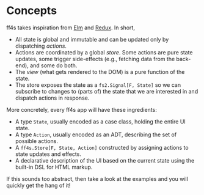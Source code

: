 # Concepts

ff4s takes inspiration from [Elm](https://elm-lang.org/) and [Redux](https://redux.js.org/).
In short,

* All state is global and immutable and can be updated only by dispatching *actions*.
* Actions are coordinated by a global *store*. Some actions are pure state updates,
some trigger side-effects (e.g., fetching data from the back-end), and some do both.
* The *view* (what gets rendered to the DOM) is a pure function of the state.
* The store exposes the state as a `fs2.Signal[F, State]` so we can subscribe to
changes to (parts of) the state that we are interested in and dispatch
actions in response.

More concretely, every ff4s app will have these ingredients:

* A type `State`, usually encoded as a case class, holding the entire UI state.
* A type `Action`, usually encoded as an ADT, describing the set of possible actions.
* A `ff4s.Store[F, State, Action]` constructed by assigning actions
to state updates and effects.
* A declarative description of the UI based on the current state using
the built-in DSL for HTML markup.

If this sounds too abstract, then take a look at the examples and you will
quickly get the hang of it!
